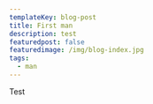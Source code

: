 ```yaml
---
templateKey: blog-post
title: First man
description: test
featuredpost: false
featuredimage: /img/blog-index.jpg
tags:
  - man
---
```

T﻿est